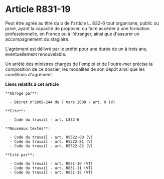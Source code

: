 # Article R831-19

Peut être agréé au titre du b de l'article L. 832-6 tout organisme, public ou privé, ayant la capacité de proposer, ou faire
accéder à une formation professionnelle, en France ou à l'étranger, ainsi que d'assurer un accompagnement du stagiaire.

L'agrément est délivré par le préfet pour une durée de un à trois ans, éventuellement renouvelable.

Un arrêté des ministres chargés de l'emploi et de l'outre-mer précise la composition de ce dossier, les modalités de son
dépôt ainsi que les conditions d'agrément.

**Liens relatifs à cet article**

	**Abrogé par**:

	  - Décret n°2008-244 du 7 mars 2008 - art. 9 (V)

	**Cite**:

	  - Code du travail - art. L832-6

	**Nouveaux textes**:

	  - Code du travail - art. R5522-80 (V)
	  - Code du travail - art. R5522-81 (V)
	  - Code du travail - art. R5522-82 (V)

	**Cité par**:

	  - Code du travail - art. R831-10 (VT)
	  - Code du travail - art. R831-11 (VT)
	  - Code du travail - art. R831-15 (VT)

